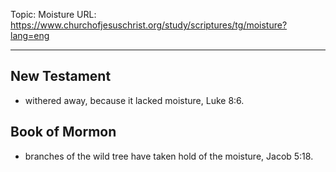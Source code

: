 Topic: Moisture
URL: https://www.churchofjesuschrist.org/study/scriptures/tg/moisture?lang=eng

---

## New Testament

- withered away, because it lacked moisture, Luke 8:6.

## Book of Mormon

- branches of the wild tree have taken hold of the moisture, Jacob 5:18.

